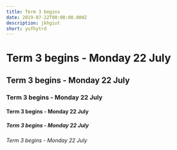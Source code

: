 ```yaml
---
title: Term 3 begins
date: 2019-07-22T00:00:00.000Z
description: jkhgiut
short: yufhytrd
---
```

# Term 3 begins - Monday 22 July
## Term 3 begins - Monday 22 July
### Term 3 begins - Monday 22 July
#### Term 3 begins - Monday 22 July
##### Term 3 begins - Monday 22 July
###### Term 3 begins - Monday 22 July
